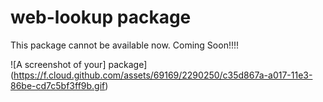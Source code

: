 # web-lookup package

This package cannot be available now.
Coming Soon!!!!

![A screenshot of your] package](https://f.cloud.github.com/assets/69169/2290250/c35d867a-a017-11e3-86be-cd7c5bf3ff9b.gif)
